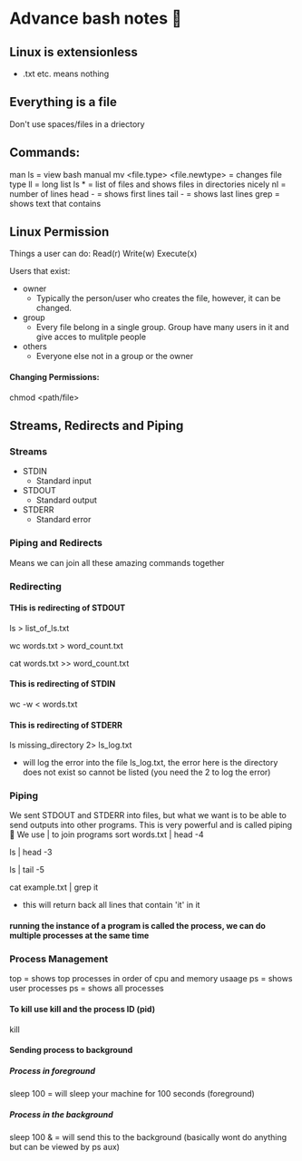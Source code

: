 # Advance bash notes :sushi:

## Linux is extensionless
- .txt etc. means nothing


## Everything is a file
Don't use spaces/files in a driectory

## Commands:

  man ls = view bash manual
  mv <file.type> <file.newtype> = changes file type
  ll = long list
  ls * = list of files and shows files in directories nicely
  nl <file> = number of lines
  head -<number> <file> = shows first <number> lines
  tail -<number> <file> = shows last <number> lines
  grep <text> = shows text that contains <text>


## Linux Permission

Things a user can do:
Read(r)
Write(w)
Execute(x)

Users that exist:
- owner
  - Typically the person/user who creates the file, however, it can be changed.
- group
  - Every file belong in a single group. Group have many users in it and give acces to mulitple people
- others
  - Everyone else not in a group or the owner

#### Changing Permissions:
chmod <Permissions> <path/file>

## Streams, Redirects and Piping
### Streams
- STDIN
  - Standard input
- STDOUT
  - Standard output
- STDERR
  - Standard error

### Piping and Redirects
Means we can join all these amazing commands together

### Redirecting
#### THis is redirecting of STDOUT
ls > list_of_ls.txt

wc words.txt > word_count.txt

cat words.txt >> word_count.txt

#### This is redirecting of STDIN
wc -w < words.txt

#### This is redirecting of STDERR
ls missing_directory 2> ls_log.txt
  - will log the error into the file ls_log.txt, the error here is the directory does not exist so cannot be listed (you need the 2 to log the error)

### Piping
We sent STDOUT and STDERR into files, but what we want is to be able to send outputs into other programs. This is very powerful and is called piping :bacon:
We use | to join programs
sort words.txt | head -4

ls | head -3

ls | tail -5

cat example.txt | grep it
  - this will return back all lines that contain 'it' in it

#### running the instance of a program is called the process, we can do multiple processes at the same time

### Process Management
top = shows top processes in order of cpu and memory usaage
ps = shows user processes
ps  = shows all processes

#### To kill use kill and the process ID (pid)
  kill <pid>

#### Sending process to background

##### Process in foreground
  sleep 100 = will sleep your machine for 100 seconds (foreground)

##### Process in the background
sleep 100 & = will send this to the background (basically wont do anything but can be viewed by ps aux)
